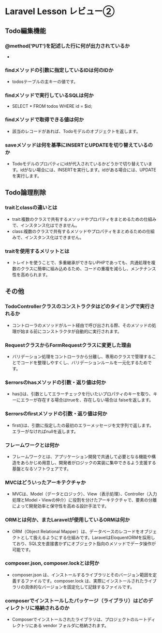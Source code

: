 # Laravel Lesson レビュー②

## Todo編集機能

### @method('PUT')を記述した行に何が出力されているか
- <input type="hidden" name="_method" value="PUT">
### findメソッドの引数に指定しているIDは何のIDか
- todosテーブルの主キーの値です。
### findメソッドで実行しているSQLは何か
- SELECT * FROM todos WHERE id = $id;
### findメソッドで取得できる値は何か
- 該当のレコードがあれば、Todoモデルのオブジェクトを返します。
### saveメソッドは何を基準にINSERTとUPDATEを切り替えているのか
- Todoモデルのプロパティにidが代入されているかどうかで切り替えています。idがない場合には、INSERTを実行します。idがある場合には、UPDATEを実行します。
## Todo論理削除

### traitとclassの違いとは
- trait:複数のクラスで共有するメソッドやプロパティをまとめるための仕組みで、インスタンス化はできません。
- class:複数のクラスで共有するメソッドやプロパティをまとめるための仕組みで、インスタンス化はできません。
### traitを使用するメリットとは
- トレイトを使うことで、多重継承ができないPHPであっても、共通処理を複数のクラスに簡単に組み込めるため、コードの重複を減らし、メンテナンス性を高められます。
## その他

### TodoControllerクラスのコンストラクタはどのタイミングで実行されるか
- コントローラのメソッドがルート経由で呼び出される際、そのメソッドの処理が始まる前にコンストラクタが自動的に実行されます。
### RequestクラスからFormRequestクラスに変更した理由
- バリデーション処理をコントローラから分離し、専用のクラスで管理することでコードを整理しやすくし、バリデーションルールを一元化するためです。
### $errorsのhasメソッドの引数・返り値は何か
- has()は、引数としてエラーチェックを行いたいプロパティのキーを取り、キーにエラーが存在する場合はtrueを、存在しない場合は falseを返します。
### $errorsのfirstメソッドの引数・返り値は何か
- first()は、引数に指定したの最初のエラーメッセージを文字列で返します。エラーがなければnullを返します。
### フレームワークとは何か
- フレームワークとは、アプリケーション開発で共通して必要となる機能や構造をあらかじめ用意し、開発者がロジックの実装に集中できるよう支援する基盤となるソフトウェアです。
### MVCはどういったアーキテクチャか
- MVCは、Model（データとロジック）、View（表示処理）、Controller（入力処理とModel・Viewの仲介）に役割を分けたアーキテクチャで、要素の分離によって開発効率と保守性を高める設計手法です。
### ORMとは何か、またLaravelが使用しているORMは何か
- ORM（Object Relational Mapper）は、データベースのレコードをオブジェクトとして扱えるようにする仕組みです。LaravelはEloquentORMを採用しており、SQL文を直接書かずにオブジェクト指向のメソッドでデータ操作が可能です。
### composer.json, composer.lockとは何か
- composer.json は、インストールするライブラリとそのバージョン範囲を定義するファイルです。composer.lock は、実際にインストールされたライブラリの具体的なバージョンを固定化して記録するファイルです。
### composerでインストールしたパッケージ（ライブラリ）はどのディレクトリに格納されるのか
- Composerでインストールされたライブラリは、プロジェクトのルートディレクトリにある vendor フォルダに格納されます。